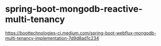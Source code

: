 # spring-boot-mongodb-reactive-multi-tenancy

https://boottechnologies-ci.medium.com/spring-boot-webflux-mongodb-multi-tenancy-implementation-7d9d8ad1c234
